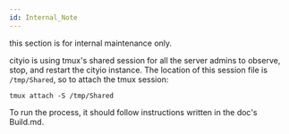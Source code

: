 ```yaml
---
id: Internal_Note
---
```


this section is for internal maintenance only.

cityio is using tmux's shared session for all the server admins to observe, stop, and restart the cityio instance.
The location of this session file is `/tmp/Shared`, so to attach the tmux session:

```
tmux attach -S /tmp/Shared
```

To run the process, it should follow instructions written in the doc's Build.md.
